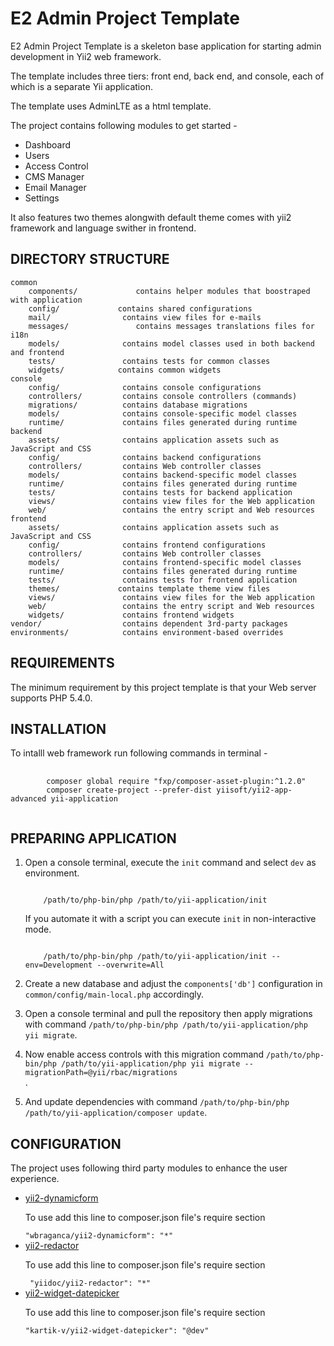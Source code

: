 E2 Admin Project Template
===============================

E2 Admin Project Template is a skeleton base application for
starting admin development in Yii2 web framework.

The template includes three tiers: front end, back end, and console, each of which
is a separate Yii application.

The template uses AdminLTE as a html template.

The project contains following modules to get started - 

<ul>
<li>Dashboard</li>
<li>Users</li>
<li>Access Control</li>
<li>CMS Manager</li>
<li>Email Manager</li>
<li>Settings</li>
</ul>

It also features two themes alongwith default theme comes with yii2 framework and language swither in frontend.

DIRECTORY STRUCTURE
-------------------

```
common
    components/             contains helper modules that boostraped with application
    config/             contains shared configurations
    mail/                contains view files for e-mails
    messages/               contains messages translations files for i18n 
    models/              contains model classes used in both backend and frontend
    tests/               contains tests for common classes
    widgets/            contains common widgets
console
    config/              contains console configurations
    controllers/         contains console controllers (commands)
    migrations/          contains database migrations
    models/              contains console-specific model classes
    runtime/             contains files generated during runtime
backend
    assets/              contains application assets such as JavaScript and CSS
    config/              contains backend configurations
    controllers/         contains Web controller classes
    models/              contains backend-specific model classes
    runtime/             contains files generated during runtime
    tests/               contains tests for backend application    
    views/               contains view files for the Web application
    web/                 contains the entry script and Web resources
frontend
    assets/              contains application assets such as JavaScript and CSS
    config/              contains frontend configurations
    controllers/         contains Web controller classes
    models/              contains frontend-specific model classes
    runtime/             contains files generated during runtime
    tests/               contains tests for frontend application
    themes/             contains template theme view files            
    views/               contains view files for the Web application
    web/                 contains the entry script and Web resources
    widgets/             contains frontend widgets
vendor/                  contains dependent 3rd-party packages
environments/            contains environment-based overrides
```

REQUIREMENTS
----------------------

The minimum requirement by this project template is that your Web server supports PHP 5.4.0.

INSTALLATION
--------------------

To intalll web framework run following commands in terminal -
<pre>
    <code>
        composer global require "fxp/composer-asset-plugin:^1.2.0"
        composer create-project --prefer-dist yiisoft/yii2-app-advanced yii-application
    </code>
</pre>

PREPARING APPLICATION
-----------------------------------
<ol>
<li><p>Open a console terminal, execute the <code>init</code> command and select <code>dev</code> as environment.</p>

<pre><code>
    /path/to/php-bin/php /path/to/yii-application/init
</code></pre>

<p>If you automate it with a script you can execute <code>init</code> in non-interactive mode.</p>

<pre><code>
    /path/to/php-bin/php /path/to/yii-application/init --env=Development --overwrite=All
</code></pre>

</li>
<li><p>Create a new database and adjust the <code>components['db']</code> configuration in <code>common/config/main-local.php</code> accordingly.</p></li>
<li><p>Open a console terminal and pull the repository then  apply migrations with command <code>/path/to/php-bin/php /path/to/yii-application/php yii migrate</code>.</p></li>
<li><p>Now  enable access controls with this migration command <code>/path/to/php-bin/php /path/to/yii-application/php yii migrate --migrationPath=@yii/rbac/migrations
</code>.</p></li>
<li><p>And update dependencies with command <code>/path/to/php-bin/php /path/to/yii-application/composer update</code>.</p></li>
</ol>

CONFIGURATION
-----------------------------------

The project uses following third party modules to enhance the user experience.

<ul>
<li><a href="https://github.com/wbraganca/yii2-dynamicform">yii2-dynamicform</a><p>To use add this line to composer.json file's require section </p><code>"wbraganca/yii2-dynamicform": "*"</code></li>
<li><a href="https://github.com/yiidoc/yii2-redactor">yii2-redactor</a><p>To use add this line to composer.json file's require section </p><code> "yiidoc/yii2-redactor": "*"</code></li>
<li><a href="https://github.com/kartik-v/yii2-widget-datepicker">yii2-widget-datepicker</a><p>To use add this line to composer.json file's require section </p><code>"kartik-v/yii2-widget-datepicker": "@dev"</code></li>
</ul>
